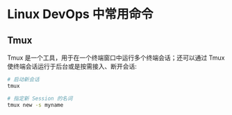 # Linux DevOps 中常用命令

## Tmux

Tmux 是一个工具，用于在一个终端窗口中运行多个终端会话；还可以通过 Tmux 使终端会话运行于后台或是按需接入、断开会话:

```sh
# 启动新会话
tmux

# 指定新 Session 的名词
tmux new -s myname


```